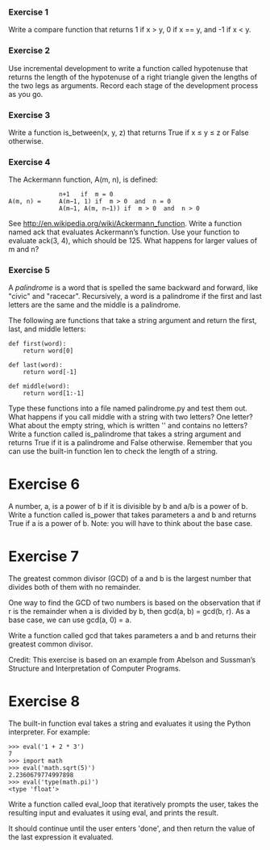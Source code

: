 ### Exercise 1  
Write a compare function that returns 1 if x > y, 0 if x == y, and -1 if x < y.

### Exercise 2  
Use incremental development to write a function called hypotenuse that returns the length of the hypotenuse of a right triangle given the lengths of the two legs as arguments. Record each stage of the development process as you go.

### Exercise 3  
Write a function is_between(x, y, z) that returns True if x ≤ y ≤ z or False otherwise.

### Exercise 4  
The Ackermann function, A(m, n), is defined:

```
              n+1	if  m = 0
A(m, n) = 	  A(m−1, 1)	if  m > 0  and  n = 0
              A(m−1, A(m, n−1))	if  m > 0  and  n > 0

```

See http://en.wikipedia.org/wiki/Ackermann_function. Write a function named ack that evaluates Ackermann’s function. Use your function to evaluate ack(3, 4), which should be 125. What happens for larger values of m and n?

### Exercise 5
A _palindrome_ is a word that is spelled the same backward and forward, like "civic" and "racecar". Recursively, a word is a palindrome if the first and last letters are the same and the middle is a palindrome.

The following are functions that take a string argument and return the first, last, and middle letters:

```
def first(word):
    return word[0]

def last(word):
    return word[-1]

def middle(word):
    return word[1:-1]
```


Type these functions into a file named palindrome.py and test them out. What happens if you call middle with a string with two letters? One letter? What about the empty string, which is written '' and contains no letters?
Write a function called is_palindrome that takes a string argument and returns True if it is a palindrome and False otherwise. Remember that you can use the built-in function len to check the length of a string.


# Exercise 6  
A number, a, is a power of b if it is divisible by b and a/b is a power of b. Write a function called is_power that takes parameters a and b and returns True if a is a power of b. Note: you will have to think about the base case.

# Exercise 7  
The greatest common divisor (GCD) of a and b is the largest number that divides both of them with no remainder.

One way to find the GCD of two numbers is based on the observation that if r is the remainder when a is divided by b, then gcd(a, b) = gcd(b, r). As a base case, we can use gcd(a, 0) = a.

Write a function called gcd that takes parameters a and b and returns their greatest common divisor.

Credit: This exercise is based on an example from Abelson and Sussman’s Structure and Interpretation of Computer Programs.


# Exercise 8
The built-in function eval takes a string and evaluates it using the Python interpreter. For example:

```
>>> eval('1 + 2 * 3')
7
>>> import math
>>> eval('math.sqrt(5)')
2.2360679774997898
>>> eval('type(math.pi)')
<type 'float'>
```

Write a function called eval_loop that iteratively prompts the user, takes the resulting input and evaluates it using eval, and prints the result.

It should continue until the user enters 'done', and then return the value of the last expression it evaluated.
